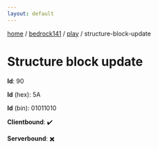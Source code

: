```yaml
---
layout: default
---
```


[home](/)  /  [bedrock141](/protocol/bedrock141)  /  [play](/protocol/bedrock141/play)  /  structure-block-update

# Structure block update

**Id**: 90

**Id** (hex): 5A

**Id** (bin): 01011010

**Clientbound**: ✔️

**Serverbound**: ✖️

